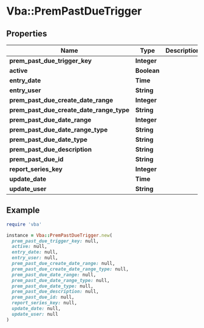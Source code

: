 # Vba::PremPastDueTrigger

## Properties

| Name | Type | Description | Notes |
| ---- | ---- | ----------- | ----- |
| **prem_past_due_trigger_key** | **Integer** |  |  |
| **active** | **Boolean** |  |  |
| **entry_date** | **Time** |  | [optional] |
| **entry_user** | **String** |  | [optional] |
| **prem_past_due_create_date_range** | **Integer** |  | [optional] |
| **prem_past_due_create_date_range_type** | **String** |  | [optional] |
| **prem_past_due_date_range** | **Integer** |  | [optional] |
| **prem_past_due_date_range_type** | **String** |  | [optional] |
| **prem_past_due_date_type** | **String** |  | [optional] |
| **prem_past_due_description** | **String** |  | [optional] |
| **prem_past_due_id** | **String** |  | [optional] |
| **report_series_key** | **Integer** |  | [optional] |
| **update_date** | **Time** |  | [optional] |
| **update_user** | **String** |  | [optional] |

## Example

```ruby
require 'vba'

instance = Vba::PremPastDueTrigger.new(
  prem_past_due_trigger_key: null,
  active: null,
  entry_date: null,
  entry_user: null,
  prem_past_due_create_date_range: null,
  prem_past_due_create_date_range_type: null,
  prem_past_due_date_range: null,
  prem_past_due_date_range_type: null,
  prem_past_due_date_type: null,
  prem_past_due_description: null,
  prem_past_due_id: null,
  report_series_key: null,
  update_date: null,
  update_user: null
)
```

